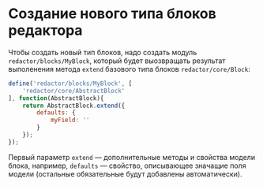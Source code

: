 # Создание нового типа блоков редактора

Чтобы создать новый тип блоков, надо создать модуль `redactor/blocks/MyBlock`, который будет выозвращать результат
выполенения метода `extend` базового типа блоков `redactor/core/Block`:
```javascript
define('redactor/blocks/MyBlock', [
    'redactor/core/AbstractBlock'
], function(AbstractBlock){
    return AbstractBlock.extend({
        defaults: {
            myField: ''
        }
    });
});
```

Первый параметр `extend` — дополнительные методы и свойства модели блока, например, `defaults` — свойство,
описывающее значащие поля модели (остальные обязательные будут добавлены автоматически).
